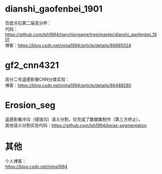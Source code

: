 # dianshi_gaofenbei_1901

百度点石第二届高分杯：  
代码：https://github.com/lsh1994/tianchiorgame/tree/master/dianshi_gaofenbei_1901  
博客：https://blog.csdn.net/nima1994/article/details/86685024

# gf2_cnn4321

高分二号遥感影像CNN分类实验：  
博客：https://blog.csdn.net/nima1994/article/details/86488280

# Erosion_seg
遥感影像冲沟（侵蚀沟）语义分割，仅完成了数据集制作（第三方终止）。  
其他语义分割实验代码：https://github.com/lsh1994/keras-segmentation

# 其他

个人博客：  
https://blog.csdn.net/nima1994